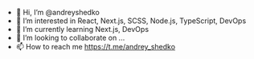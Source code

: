 - 👋 Hi, I’m @andreyshedko
- 👀 I’m interested in React, Next.js, SCSS, Node.js, TypeScript, DevOps
- 🌱 I’m currently learning Next.js, DevOps
- 💞️ I’m looking to collaborate on ...
- 📫 How to reach me https://t.me/andrey_shedko

<!---
andreyshedko/andreyshedko is a ✨ special ✨ repository because its `README.md` (this file) appears on your GitHub profile.
You can click the Preview link to take a look at your changes.
--->
